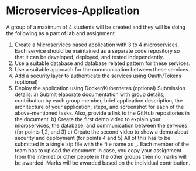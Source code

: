 # Microservices-Application
A group of a maximum of 4 students will be created and they will be doing the following as a part of lab and assignment
1. Create a Microservices based application with 3 to 4 microservices. Each service should be maintained as a separate code repository so that it can be developed, deployed, and tested independently. 
2. Use a suitable database and database related pattern for these services.
3. Use a suitable approach for the communication between these services.
4. Add a security layer to authenticate the services using Oauth/Tokens (optional)
5. Deploy the application using Docker/Kubernetes (optional)
Submission details:
a) Submit elaborate documentation with group details, contribution by each group member, brief application description, the architecture of your application, steps, and screenshot for each of the above-mentioned tasks. Also, provide a link to the GitHub repositories in the document.
b) Create the first demo video to explain your microservices, the database, and communication between the services (for points 1,2, and 3)
c) Create the second video to show a demo about security and deployment (for points 4 and 5)
All of this has to be submitted in a single zip file with the file name as <Group member Bits IDS>_<application name>. Each member of the team has to upload the document
In case, you copy your assignment from the internet or other people in the other groups then no marks will be awarded.
Marks will be awarded based on the individual contribution.
